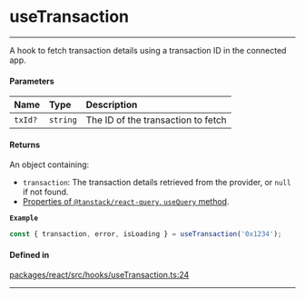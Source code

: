 # useTransaction
---

A hook to fetch transaction details using a transaction ID in the connected app.

#### Parameters

| Name | Type | Description |
| :------ | :------ | :------ |
| `txId?` | `string` | The ID of the transaction to fetch |

#### Returns

An object containing:
- `transaction`: The transaction details retrieved from the provider, or `null` if not found.
- [Properties of `@tanstack/react-query`, `useQuery` method](https://tanstack.com/query/latest/docs/framework/react/reference/useQuery).

**`Example`**

```ts
const { transaction, error, isLoading } = useTransaction('0x1234');
```

#### Defined in

[packages/react/src/hooks/useTransaction.ts:24](https://github.com/LeoCourbassier/fuel-connectors/blob/3be030f46c51ceec060dd54c83d891fef5f785a0/packages/react/src/hooks/useTransaction.ts#L24)

___
